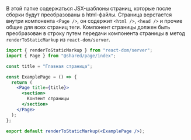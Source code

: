 В этой папке содержаться JSX-шаблоны страниц, которые после сборки будут преобразованы в html-файлы. Страница верстается внутри компонента `<Page />`, он содержит `<html />`, `<head />` и прочие общие для всех страниц теги. Компонент страницы должен быть преобразован в строку путем передачи компонента страницы в метод `renderToStaticMarkup` из `react-dom/server`. 

```jsx
import { renderToStaticMarkup } from "react-dom/server";
import { Page } from "@shared/page/index";

const title = "Главная страница";

const ExamplePage = () => {
  return (
    <Page title={title}>
      <section>
        Контент страницы
      </section>
    </Page>
  );
};

export default renderToStaticMarkup(<ExamplePage />);
```